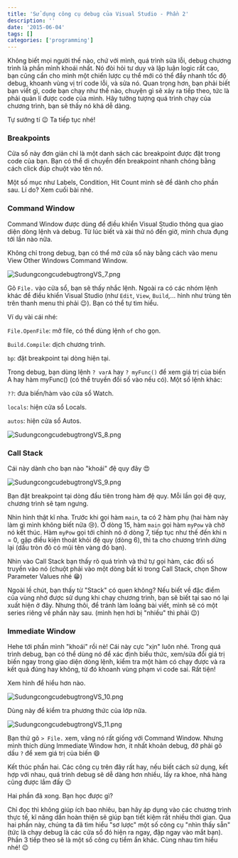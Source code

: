 ```yaml
---
title: 'Sử dụng công cụ debug của Visual Studio - Phần 2'
description: ''
date: '2015-06-04'
tags: []
categories: ['programming']
---
```


Không biết mọi người thế nào, chứ với mình, quá trình sửa lỗi, debug chương trình là phần mình khoái nhất. Nó đòi hỏi tư duy và lập luận logic rất cao, bạn cũng cần cho mình một chiến lược cụ thể mới có thể đẩy nhanh tốc độ debug, khoanh vùng vị trí code lỗi, và sửa nó. Quan trọng hơn, bạn phải biết bạn viết gì, code bạn chạy như thế nào, chuyện gì sẽ xảy ra tiếp theo, tức là phải quản lí được code của mình. Hãy tưởng tượng quá trình chạy của chương trình, bạn sẽ thấy nó khá dễ dàng.

Tự sướng tí :wink: Ta tiếp tục nhé!

<!--more-->

### Breakpoints

Cửa sổ này đơn giản chỉ là một danh sách các breakpoint được đặt trong code của bạn. Bạn có thể di chuyển đến breakpoint nhanh chóng bằng cách click đúp chuột vào tên nó.

Một số mục như Labels, Condition, Hit Count mình sẽ để dành cho phần sau. Lí do? Xem cuối bài nhé.

### Command Window

Command Window được dùng để điều khiển Visual Studio thông qua giao diện dòng lệnh và debug. Từ lúc biết và xài thử nó đến giờ, mình chưa đụng tới lần nào nữa.

Không chỉ trong debug, bạn có thể mở cửa sổ này bằng cách vào menu View <i class="fa fa-long-arrow-right"></i> Other Windows <i class="fa fa-long-arrow-right"></i> Command Window.

![SudungcongcudebugtrongVS_7.png](/images/SudungcongcudebugtrongVS_7.png)

Gõ `File.` vào cửa sổ, bạn sẽ thấy nhắc lệnh. Ngoài ra có các nhóm lệnh khác để điều khiển Visual Studio (như `Edit`, `View`, `Build`,... hình như trùng tên trên thanh menu thì phải :wink:). Bạn có thể tự tìm hiểu.

Ví dụ vài cái nhé:

`File.OpenFile`: mở file, có thể dùng lệnh `of` cho gọn.

`Build.Compile`: dịch chương trình.

`bp`: đặt breakpoint tại dòng hiện tại.

Trong debug, bạn dùng lệnh `? varA` hay `? myFunc()` để xem giá trị của biến A hay hàm myFunc() (có thể truyền đối số vào nếu có). Một số lệnh khác:

`??`: đưa biến/hàm vào cửa sổ Watch.

`locals`: hiện cửa sổ Locals.

`autos`: hiện cửa sổ Autos.

![SudungcongcudebugtrongVS_8.png](/images/SudungcongcudebugtrongVS_8.png)

### Call Stack

Cái này dành cho bạn nào "khoái" đệ quy đây :heart_eyes:

![SudungcongcudebugtrongVS_9.png](/images/SudungcongcudebugtrongVS_9.png)

Bạn đặt breakpoint tại dòng đầu tiên trong hàm đệ quy. Mỗi lần gọi đệ quy, chương trình sẽ tạm ngưng.

Nhìn hình thật kĩ nha. Trước khi gọi hàm `main`, ta có 2 hàm phụ (hai hàm này làm gì mình không biết nữa :cry:). Ở dòng 15, hàm `main` gọi hàm `myPow` và chờ nó kết thúc. Hàm `myPow` gọi tới chính nó ở dòng 7, tiếp tục như thế đến khi n = 0, gặp điều kiện thoát khỏi đệ quy (dòng 6), thì ta cho chương trình dừng lại (dấu tròn đỏ có mũi tên vàng đó bạn).

Nhìn vào Call Stack bạn thấy rõ quá trình và thứ tự gọi hàm, các đối số truyền vào nó (chuột phải vào một dòng bất kì trong Call Stack, chọn Show Parameter Values nhé :grin:)

Ngoài lề chút, bạn thấy từ "Stack" có quen không? Nếu biết về đặc điểm của vùng nhớ được sử dụng khi chạy chương trình, bạn sẽ biết tại sao nó lại xuất hiện ở đây. Nhưng thôi, để tránh làm loãng bài viết, mình sẽ có một series riêng về phần này sau. (mình hẹn hơi bị "nhiều" thì phải :wink:)

### Immediate Window

Hehe tới phần mình "khoái" rồi nè! Cái này cực "xịn" luôn nhé. Trong quá trình debug, bạn có thể dùng nó để xác định biểu thức, xem/sửa đổi giá trị biến ngay trong giao diện dòng lệnh, kiểm tra một hàm có chạy được và ra kết quả đúng hay không, từ đó khoanh vùng phạm vi code sai. Rất tiện!

Xem hình để hiểu hơn nào.

![SudungcongcudebugtrongVS_10.png](/images/SudungcongcudebugtrongVS_10.png)

Dùng này để kiểm tra phương thức của lớp nữa.

![SudungcongcudebugtrongVS_11.png](/images/SudungcongcudebugtrongVS_11.png)

Bạn thử gõ `> File.` xem, vâng nó rất giống với Command Window. Nhưng mình thích dùng Immediate Window hơn, ít nhất khoản debug, đỡ phải gõ dấu `?` để xem giá trị của biến :smile:

Kết thúc phần hai. Các công cụ trên đây rất hay, nếu biết cách sử dụng, kết hợp với nhau, quá trình debug sẽ dễ dàng hơn nhiều, lấy ra khoe, nhá hàng cũng được lắm đấy :wink:

Hai phần đã xong. Bạn học được gì?

Chỉ đọc thì không giúp ích bao nhiêu, bạn hãy áp dụng vào các chương trình thực tế, kĩ năng dần hoàn thiện sẽ giúp bạn tiết kiệm rất nhiều thời gian. Qua hai phần này, chúng ta đã tìm hiểu "sơ lược" một số công cụ "nhìn thấy sẵn" (tức là chạy debug là các cửa sổ đó hiện ra ngay, đập ngay vào mắt bạn). Phần 3 tiếp theo sẽ là một số công cụ tiềm ẩn khác. Cùng nhau tìm hiểu nhé! :wink:

